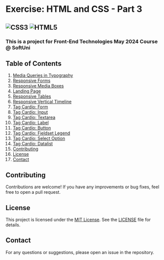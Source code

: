 # Exercise: HTML and CSS - Part 3
![CSS3](https://img.shields.io/badge/CSS3-1572B6?style=for-the-badge&logo=css3&logoColor=white)
![HTML5](https://img.shields.io/badge/HTML5-E34F26?style=for-the-badge&logo=html5&logoColor=white)
---
### This is a project for Front-End Technologies May 2024 Course @ SoftUni

## Table of Contents
1. [Media Queries in Typography](#1-media-queries-in-typography)
2. [Responsive Forms](#2-responsive-forms)
3. [Responsive Media Boxes](#3-responsive-media-boxes)
4. [Landing Page](#4-landing-page)
5. [Responsive Tables](#5-responsive-tables)
6. [Responsive Vertical Timeline](#6-responsive-vertical-timeline)
7. [Tag Cardio: Form](#7-tag-cardio-form)
8. [Tag Cardio: Input](#8-tag-cardio-input)
9. [Tag Cardio: Textarea](#9-tag-cardio-textarea)
10. [Tag Cardio: Label](#10-tag-cardio-label)
11. [Tag Cardio: Button](#11-tag-cardio-button)
12. [Tag Cardio: Fieldset Legend](#12-tag-cardio-fieldset-legend)
13. [Tag Cardio: Select Option](#13-tag-cardio-select-option)
14. [Tag Cardio: Datalist](#14-tag-cardio-datalist)
15. [Contributing](#Contributing)
16. [License](#License)
17. [Contact](#Contact)

## Contributing
Contributions are welcome! If you have any improvements or bug fixes, feel free to open a pull request.

## License
This project is licensed under the [MIT License](LICENSE). See the [LICENSE](LICENSE) file for details.

## Contact
For any questions or suggestions, please open an issue in the repository.
